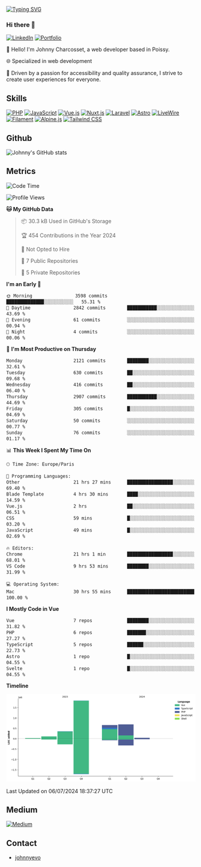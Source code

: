 [![Typing SVG](https://readme-typing-svg.demolab.com?font=Fira+Code&pause=1000&random=false&width=435&lines=Johnny+Charcosset;Web+Developer)](https://git.io/typing-svg)

### Hi there 👋
[![LinkedIn](https://img.shields.io/badge/LinkedIn-0077B5?style=for-the-badge&logo=linkedin&logoColor=white)](https://www.linkedin.com/in/johnny-charcosset/)
[![Portfolio](https://img.shields.io/badge/Portfolio-4285F4?style=for-the-badge&logo=google-chrome&logoColor=white)](https://johnnyevo.github.io/)

👋 Hello! I'm Johnny Charcosset, a web developer based in Poissy.

🌐 Specialized in web development

🚀 Driven by a passion for accessibility and quality assurance, I strive to create user experiences for everyone.

## Skills

[![PHP](https://img.shields.io/badge/PHP-777BB4?style=for-the-badge&logo=php&logoColor=white)](https://www.php.net/)
[![JavaScript](https://img.shields.io/badge/JavaScript-F7DF1E?style=for-the-badge&logo=javascript&logoColor=black)](https://developer.mozilla.org/en-US/docs/Web/JavaScript)
[![Vue.js](https://img.shields.io/badge/Vue.js-4FC08D?style=for-the-badge&logo=vue.js&logoColor=white)](https://vuejs.org/)
[![Nuxt.js](https://img.shields.io/badge/Nuxt.js-00C58E?style=for-the-badge&logo=nuxt.js&logoColor=white)](https://nuxtjs.org/)
[![Laravel](https://img.shields.io/badge/Laravel-FF2D20?style=for-the-badge&logo=laravel&logoColor=white)](https://laravel.com/)
[![Astro](https://img.shields.io/badge/Astro-0B3E59?style=for-the-badge&logo=astro&logoColor=white)](https://astro.build/)
[![LiveWire](https://img.shields.io/badge/LiveWire-FF3E00?style=for-the-badge&logo=livewire&logoColor=white)](https://laravel-livewire.com/)
[![Filament](https://img.shields.io/badge/Filament-253E46?style=for-the-badge&logo=https://filamentphp.com/favicon/favicon-32x32.png?v=w1dBNxT7Wg&logoColor=white)](https://filamentadmin.com/)
[![Alpine.js](https://img.shields.io/badge/Alpine.js-8BC0D0?style=for-the-badge&logo=alpine.js&logoColor=black)](https://alpinejs.dev/)
[![Tailwind CSS](https://img.shields.io/badge/Tailwind_CSS-38B2AC?style=for-the-badge&logo=tailwind-css&logoColor=white)](https://tailwindcss.com/)

## Github

![Johnny's GitHub stats](https://github-readme-stats.vercel.app/api?username=JohnnyEvo&show_icons=true&theme=transparent)

## Metrics

<!--START_SECTION:waka-->
![Code Time](http://img.shields.io/badge/Code%20Time-720%20hrs%2034%20mins-blue)

![Profile Views](http://img.shields.io/badge/Profile%20Views-0-blue)

**🐱 My GitHub Data** 

> 📦 30.3 kB Used in GitHub's Storage 
 > 
> 🏆 454 Contributions in the Year 2024
 > 
> 🚫 Not Opted to Hire
 > 
> 📜 7 Public Repositories 
 > 
> 🔑 5 Private Repositories 
 > 
**I'm an Early 🐤** 

```text
🌞 Morning                3598 commits        ██████████████░░░░░░░░░░░   55.31 % 
🌆 Daytime                2842 commits        ███████████░░░░░░░░░░░░░░   43.69 % 
🌃 Evening                61 commits          ░░░░░░░░░░░░░░░░░░░░░░░░░   00.94 % 
🌙 Night                  4 commits           ░░░░░░░░░░░░░░░░░░░░░░░░░   00.06 % 
```
📅 **I'm Most Productive on Thursday** 

```text
Monday                   2121 commits        ████████░░░░░░░░░░░░░░░░░   32.61 % 
Tuesday                  630 commits         ██░░░░░░░░░░░░░░░░░░░░░░░   09.68 % 
Wednesday                416 commits         ██░░░░░░░░░░░░░░░░░░░░░░░   06.40 % 
Thursday                 2907 commits        ███████████░░░░░░░░░░░░░░   44.69 % 
Friday                   305 commits         █░░░░░░░░░░░░░░░░░░░░░░░░   04.69 % 
Saturday                 50 commits          ░░░░░░░░░░░░░░░░░░░░░░░░░   00.77 % 
Sunday                   76 commits          ░░░░░░░░░░░░░░░░░░░░░░░░░   01.17 % 
```


📊 **This Week I Spent My Time On** 

```text
🕑︎ Time Zone: Europe/Paris

💬 Programming Languages: 
Other                    21 hrs 27 mins      █████████████████░░░░░░░░   69.40 % 
Blade Template           4 hrs 30 mins       ████░░░░░░░░░░░░░░░░░░░░░   14.59 % 
Vue.js                   2 hrs               ██░░░░░░░░░░░░░░░░░░░░░░░   06.51 % 
CSS                      59 mins             █░░░░░░░░░░░░░░░░░░░░░░░░   03.20 % 
JavaScript               49 mins             █░░░░░░░░░░░░░░░░░░░░░░░░   02.69 % 

🔥 Editors: 
Chrome                   21 hrs 1 min        █████████████████░░░░░░░░   68.01 % 
VS Code                  9 hrs 53 mins       ████████░░░░░░░░░░░░░░░░░   31.99 % 

💻 Operating System: 
Mac                      30 hrs 55 mins      █████████████████████████   100.00 % 
```

**I Mostly Code in Vue** 

```text
Vue                      7 repos             ████████░░░░░░░░░░░░░░░░░   31.82 % 
PHP                      6 repos             ███████░░░░░░░░░░░░░░░░░░   27.27 % 
TypeScript               5 repos             ██████░░░░░░░░░░░░░░░░░░░   22.73 % 
Astro                    1 repo              █░░░░░░░░░░░░░░░░░░░░░░░░   04.55 % 
Svelte                   1 repo              █░░░░░░░░░░░░░░░░░░░░░░░░   04.55 % 
```



**Timeline**

![Lines of Code chart](https://raw.githubusercontent.com/JohnnyEvo/JohnnyEvo/main/assets/bar_graph.png)


 Last Updated on 06/07/2024 18:37:27 UTC
<!--END_SECTION:waka-->

## Medium

[![Medium](https://github-readme-medium.vercel.app/?username=johnny.charcosset&limit=3)](https://medium.com/@@johnny.charcosset)

## Contact

- [johnnyevo](https://johnnyevo.github.io/)
